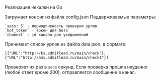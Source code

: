 Реализация чекалки на Go

Загружает конфиг из файла config.json
Поддерживаемые параметры:
```
`secs: 5` - периодиченость проверки урлов
`bot_token` - токен для бота
`channel` - id канала для уведомлений

```

Принимает список урлов из файла data.json, в формате:
```
[{"URL":"http://ks.admitlead.ru/main/check"},{"URL":"http://ams.admitlead.ru/main/check1"}]
```

Проверяет их раз в `secs` секунд. Если проверка прошла неудачно (любой ответ кроме 200),  отправляется сообщение в канал.
